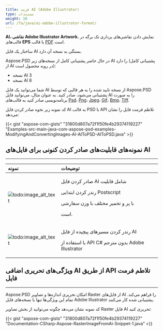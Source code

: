 ```yaml
---
title: فرمت AI (Adobe Illustrator)
type: مستندات
weight: 10
url: /fa/java/ai-adobe-illustrator-format/
---
```


**AI، نقاشی Adobe Illustrator Artwork**، نمایش دادن نقاشی‌های برداری تک برگه در قالب‌های **EPS** یا قالب [PDF](https://wiki.fileformat.com/view/pdf/) است.

ساختار یک فایل AI بستگی به نسخه آن دارد.

Aspose.PSD در حال حاضر پشتیبانی کامل از نسخه‌های زیر AI را دارد (پشتیبانی کامل از AI در رویه محصول است):

- نسخه AI 3
- نسخه AI 8

شما می‌توانید یک فایل AI از نسخه تایید شده را به هر قالبی که توسط Aspose.PSD پشتیبانی می‌شود، صادر کنید. به عنوان مثال، می‌توانید فایل AI را به صورت برنامه‌نویسی صادر کنید به قالب‌های [Psd](https://wiki.fileformat.com/image/psd/)، [Png](https://wiki.fileformat.com/image/png/)، [Jpeg](https://wiki.fileformat.com/image/jpeg/)، [Gif](https://wiki.fileformat.com/image/gif/)، [Bmp](https://wiki.fileformat.com/image/bmp/)، [Tiff](https://wiki.fileformat.com/image/tiff).

کد نمونه زیر نحوه صادر کردن فایل AI به قالب PSD با API تلاطم فرمت فایل را نشان می‌دهد:

{{< gist "aspose-com-gists" "31800d807a72f1f50fe4b29374119227" "Examples-src-main-java-com-aspose-psd-examples-ModifyingAndConvertingImages-AI-AIToPSD-AIToPSD.java" >}}

## **نمونه‌های قابلیت‌های صادر کردن کنونی برای فایل‌های AI**
-----

|**نمونه**|**توضیحات**|
| :- | :- |
|![todo:image_alt_text](/download/attachments/105284081/1134427704)|<p>صادر کردن فایل AI شامل قابلیت</p><p>رندر کردن ابتدایی Postscript</p><p>با پر و تخمیر مختلف با وزن سفارشی</p><p>است.</p>|
|![todo:image_alt_text](/download/attachments/105284081/53059531)|<p>رندر کردن مسیرهای پیچیده از فایل AI</p><p>با استفاده از API C# بدون مترجم Adobe Illustrator</p>|

## **ویژگی‌های تحریری اضافی AI از طریق API تلاطم فرمت فایل**
-----

Aspose.PSD امکان تحریری اندازه‌ها و تصاویر Raster از فایل‌های AI را فراهم می‌کند. تمام این ویژگی‌ها تنها با نسخه‌های فایل Adobe Illustrator پشتیبانی شده کار می‌کنند.

کد نمونه نشان می‌دهد چگونه می‌توانید از بخش تصاویر Raster فایل AI تحریری کنید:

{{< gist "aspose-com-gists" "31800d807a72f1f50fe4b29374119227" "Documentation-CSharp-Aspose-RasterImageFromAi-Snippet-1.java" >}}
